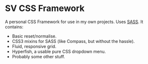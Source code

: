 
SV CSS Framework
=================================================

A personal CSS Framework for use in my own projects. Uses [SASS](http://sass-lang.com). It contains:

- Basic reset/normalise.
- CSS3 mixins for SASS (like Compass, but without the hassle).
- Fluid, responsive grid.
- Hyperfish, a usable pure CSS dropdown menu.
- Probably some other stuff.
